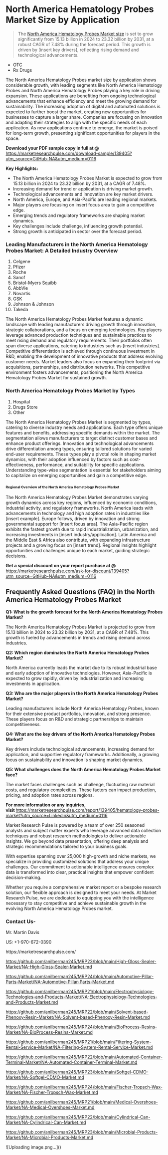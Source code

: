 <h1>North America Hematology Probes Market&nbsp;Size by Application</h1><blockquote><p>The <a href="https://marketresearchpulse.com/download-sample/139405?utm_source=GitHub-NA&amp;utm_medium=0116">North America Hematology Probes Market size</a> is set to grow significantly from 15.13 billion in 2024 to 23.32 billion by 2031, at a robust CAGR of 7.48% during the forecast period. This growth is driven by [insert key drivers], reflecting rising demand and technological advancements.</p></blockquote><ul><li>OTC <li> Rx Drugs</li></ul><p>The North America Hematology Probes market size by application shows considerable growth, with leading segments like North America Hematology Probes and North America Hematology Probes playing a key role in driving expansion. These applications are benefiting from ongoing technological advancements that enhance efficiency and meet the growing demand for sustainability. The increasing adoption of digital and automated solutions is expected to further boost the market, creating new opportunities for businesses to capture a larger share. Companies are focusing on innovation and adapting their strategies to align with the specific needs of each application. As new applications continue to emerge, the market is poised for long-term growth, presenting significant opportunities for players in the space.</p><p><strong>Download your PDF sample copy in full at @ </strong><a href="https://marketresearchpulse.com/download-sample/139405?utm_source=GitHub-NA&amp;utm_medium=0116">https://marketresearchpulse.com/download-sample/139405?utm_source=GitHub-NA&amp;utm_medium=0116</a></p><p><strong>Key Highlights: </strong></p><ul><li>The North America Hematology Probes Market is expected to grow from 15.13 billion in 2024 to 23.32 billion by 2031, at a CAGR of 7.48%.</li><li>Increasing demand for trend or application is driving market growth.</li><li>Technological advancements and innovation are key market drivers.</li><li>North America, Europe, and Asia-Pacific are leading regional markets.</li><li>Major players are focusing on insert focus area to gain a competitive edge.</li><li>Emerging trends and regulatory frameworks are shaping market dynamics.</li><li>Key challenges include challenge, influencing growth potential.</li><li>Strong growth is anticipated in sector over the forecast period.</li></ul><h3>Leading Manufacturers in the North America Hematology Probes Market: A Detailed Industry Overview</h3><ol><li>Celgene</li><li>Pfizer</li><li>Roche</li><li>Sanof</li><li>Bristol-Myers Squibb</li><li>AbbVie</li><li>Novartis</li><li>GSK</li><li>Johnson & Johnson</li><li>Takeda</li></ol><div class="flex max-w-full flex-col flex-grow"><div class="min-h-8 text-message flex w-full flex-col items-end gap-2 whitespace-normal break-words [.text-message+&amp;]:mt-5" dir="auto" data-message-author-role="assistant" data-message-id="fd8432e4-4910-450d-b182-61b7bfb0a01f" data-message-model-slug="gpt-4o"><div class="flex w-full flex-col gap-1 empty:hidden first:pt-[3px]"><div class="markdown prose w-full break-words dark:prose-invert light"><p>The North America Hematology Probes Market features a dynamic landscape with leading manufacturers driving growth through innovation, strategic collaborations, and a focus on emerging technologies. Key players leverage advanced production techniques and sustainable practices to meet rising demand and regulatory requirements. Their portfolios often span diverse applications, catering to industries such as [insert industries]. Competitive differentiation is achieved through continuous investment in R&amp;D, enabling the development of innovative products that address evolving customer needs. Market leaders also focus on expanding their footprint via acquisitions, partnerships, and distribution networks. This competitive environment fosters advancements, positioning the North America Hematology Probes Market for sustained growth.</p></div></div></div></div><h3>North America Hematology Probes Market by Types</h3><ol><li>Hospital <li> Drugs Store <li> Other</li></ol><div class="flex max-w-full flex-col flex-grow"><div class="min-h-8 text-message flex w-full flex-col items-end gap-2 whitespace-normal break-words [.text-message+&amp;]:mt-5" dir="auto" data-message-author-role="assistant" data-message-id="084470be-0bb7-4664-bddf-5156b4f41249" data-message-model-slug="gpt-4o-mini"><div class="flex w-full flex-col gap-1 empty:hidden first:pt-[3px]"><div class="markdown prose w-full break-words dark:prose-invert light"><p>The North America Hematology Probes Market is segmented by types, catering to diverse industry needs and applications. Each type offers unique features and benefits, addressing specific demands within the market. The segmentation allows manufacturers to target distinct customer bases and enhance product offerings. Innovation and technological advancements drive differentiation among types, ensuring tailored solutions for varied end-user requirements. These types play a pivotal role in shaping market dynamics, with their adoption influenced by factors such as cost-effectiveness, performance, and suitability for specific applications. Understanding type-wise segmentation is essential for stakeholders aiming to capitalize on emerging opportunities and gain a competitive edge.</p></div></div></div></div><h3><span style="font-size: 11px;">Regional Overview of the North America Hematology Probes Market</span></h3><div class="flex max-w-full flex-col flex-grow"><div class="min-h-8 text-message flex w-full flex-col items-end gap-2 whitespace-normal break-words [.text-message+&amp;]:mt-5" dir="auto" data-message-author-role="assistant" data-message-id="e9038762-ce64-4e30-91c9-9bd413514231" data-message-model-slug="gpt-4o-mini"><div class="flex w-full flex-col gap-1 empty:hidden first:pt-[3px]"><div class="markdown prose w-full break-words dark:prose-invert light"><p>The North America Hematology Probes Market demonstrates varying growth dynamics across key regions, influenced by economic conditions, industrial activity, and regulatory frameworks. North America leads with advancements in technology and high adoption rates in industries like [insert example]. Europe follows, driven by innovation and strong governmental support for [insert focus area]. The Asia-Pacific region exhibits the fastest growth due to rapid industrialization, urbanization, and increasing investments in [insert industry/application]. Latin America and the Middle East &amp; Africa also contribute, with expanding infrastructure projects and a growing focus on [insert trend]. Regional insights highlight opportunities and challenges unique to each market, guiding strategic decisions.</p></div></div></div></div><p><strong>Get a special discount on your report purchase at @ </strong><a href="https://marketresearchpulse.com/ask-for-discount/139405?utm_source=GitHub-NA&amp;utm_medium=0116">https://marketresearchpulse.com/ask-for-discount/139405?utm_source=GitHub-NA&amp;utm_medium=0116</a></p><h2>Frequently Asked Questions (FAQ) in the North America Hematology Probes Market</h2><p><strong>Q1: What is the growth forecast for the North America Hematology Probes Market?</strong></p><p>The North America Hematology Probes Market is projected to grow from 15.13 billion in 2024 to 23.32 billion by 2031, at a CAGR of 7.48%. This growth is fueled by advancements in trends and rising demand across industries.</p><p><strong>Q2: Which region dominates the North America Hematology Probes Market?</strong></p><p>North America currently leads the market due to its robust industrial base and early adoption of innovative technologies. However, Asia-Pacific is expected to grow rapidly, driven by industrialization and increasing investments in application.</p><p><strong>Q3: Who are the major players in the North America Hematology Probes Market?</strong></p><p>Leading manufacturers include North America Hematology Probes, known for their extensive product portfolios, innovation, and strong presence. These players focus on R&amp;D and strategic partnerships to maintain competitiveness.</p><p><strong>Q4: What are the key drivers of the North America Hematology Probes Market?</strong></p><p>Key drivers include technological advancements, increasing demand for application, and supportive regulatory frameworks. Additionally, a growing focus on sustainability and innovation is shaping market dynamics.</p><p><strong>Q5: What challenges does the North America Hematology Probes Market face?</strong></p><p>The market faces challenges such as challenge, fluctuating raw material costs, and regulatory complexities. These factors can impact production, pricing, and adoption rates across regions.</p><p><strong>For more information or any inquiries, visit&nbsp;</strong><a href="https://marketresearchpulse.com/report/139405/hematology-probes-market?utm_source=Linkedin&utm_medium=0116">https://marketresearchpulse.com/report/139405/hematology-probes-market?utm_source=Linkedin&utm_medium=0116</a></p><p>Market Research Pulse is powered by a team of over 250 seasoned analysts and subject matter experts who leverage advanced data collection techniques and robust research methodologies to deliver actionable insights. We go beyond data presentation, offering deep analysis and strategic recommendations tailored to your business goals.</p><p>With expertise spanning over 25,000 high-growth and niche markets, we specialize in providing customized solutions that address your unique challenges. Our commitment to actionable intelligence ensures complex data is transformed into clear, practical insights that empower confident decision-making.</p><p>Whether you require a comprehensive market report or a bespoke research solution, our flexible approach is designed to meet your needs. At Market Research Pulse, we are dedicated to equipping you with the intelligence necessary to stay competitive and achieve sustainable growth in the evolving North America Hematology Probes market.</p><h3><strong>Contact Us-</strong></h3><p>Mr. Martin Davis</p><p>US: +1-970-672-0390</p><p>https://marketresearchpulse.com/</p><p><a href="https://github.com/anilberman245/MRP23/blob/main/High-Gloss-Sealer-Market/NA-High-Gloss-Sealer-Market.md">https://github.com/anilberman245/MRP23/blob/main/High-Gloss-Sealer-Market/NA-High-Gloss-Sealer-Market.md</a></p><p><a href="https://github.com/anilberman245/MRP24/blob/main/Automotive-Pillar-Parts-Market/NA-Automotive-Pillar-Parts-Market.md">https://github.com/anilberman245/MRP24/blob/main/Automotive-Pillar-Parts-Market/NA-Automotive-Pillar-Parts-Market.md</a></p><p><a href="https://github.com/anilberman245/MRP21/blob/main/Electrophysiology-Technologies-and-Products-Market/NA-Electrophysiology-Technologies-and-Products-Market.md">https://github.com/anilberman245/MRP21/blob/main/Electrophysiology-Technologies-and-Products-Market/NA-Electrophysiology-Technologies-and-Products-Market.md</a></p><p><a href="https://github.com/anilberman245/MRP22/blob/main/Solvent-based-Phenoxy-Resin-Market/NA-Solvent-based-Phenoxy-Resin-Market.md">https://github.com/anilberman245/MRP22/blob/main/Solvent-based-Phenoxy-Resin-Market/NA-Solvent-based-Phenoxy-Resin-Market.md</a></p><p><a href="https://github.com/anilberman245/MRP24/blob/main/BioProcess-Resins-Market/NA-BioProcess-Resins-Market.md">https://github.com/anilberman245/MRP24/blob/main/BioProcess-Resins-Market/NA-BioProcess-Resins-Market.md</a></p><p><a href="https://github.com/anilberman245/MRP21/blob/main/Filtering-System-Rental-Service-Market/NA-Filtering-System-Rental-Service-Market.md">https://github.com/anilberman245/MRP21/blob/main/Filtering-System-Rental-Service-Market/NA-Filtering-System-Rental-Service-Market.md</a></p><p><a href="https://github.com/anilberman245/MRP22/blob/main/Automated-Container-Terminal-Market/NA-Automated-Container-Terminal-Market.md">https://github.com/anilberman245/MRP22/blob/main/Automated-Container-Terminal-Market/NA-Automated-Container-Terminal-Market.md</a></p><p><a href="https://github.com/anilberman245/MRP23/blob/main/Softgel-CDMO-Market/NA-Softgel-CDMO-Market.md">https://github.com/anilberman245/MRP23/blob/main/Softgel-CDMO-Market/NA-Softgel-CDMO-Market.md</a></p><p><a href="https://github.com/anilberman245/MRP24/blob/main/Fischer-Tropsch-Wax-Market/NA-Fischer-Tropsch-Wax-Market.md">https://github.com/anilberman245/MRP24/blob/main/Fischer-Tropsch-Wax-Market/NA-Fischer-Tropsch-Wax-Market.md</a></p><p><a href="https://github.com/anilberman245/MRP21/blob/main/Medical-Overshoes-Market/NA-Medical-Overshoes-Market.md">https://github.com/anilberman245/MRP21/blob/main/Medical-Overshoes-Market/NA-Medical-Overshoes-Market.md</a></p><p><a href="https://github.com/anilberman245/MRP22/blob/main/Cylindrical-Can-Market/NA-Cylindrical-Can-Market.md">https://github.com/anilberman245/MRP22/blob/main/Cylindrical-Can-Market/NA-Cylindrical-Can-Market.md</a></p><p><a href="https://github.com/anilberman245/MRP23/blob/main/Microbial-Products-Market/NA-Microbial-Products-Market.md">https://github.com/anilberman245/MRP23/blob/main/Microbial-Products-Market/NA-Microbial-Products-Market.md</a></p>
![Uploading image.png…]()

